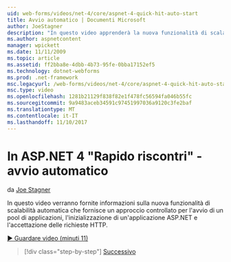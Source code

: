 ```yaml
---
uid: web-forms/videos/net-4/core/aspnet-4-quick-hit-auto-start
title: Avvio automatico | Documenti Microsoft
author: JoeStagner
description: "In questo video apprenderà la nuova funzionalità di scalabilità di avvio automatico che fornisce un approccio controllato per l'avvio di un pool di applicazioni, initializ..."
ms.author: aspnetcontent
manager: wpickett
ms.date: 11/11/2009
ms.topic: article
ms.assetid: ff2bba8e-4dbb-4b73-95fe-0bba17152ef5
ms.technology: dotnet-webforms
ms.prod: .net-framework
msc.legacyurl: /web-forms/videos/net-4/core/aspnet-4-quick-hit-auto-start
msc.type: video
ms.openlocfilehash: 1281b21129f838f82e1f478fc56594fa046b55fc
ms.sourcegitcommit: 9a9483aceb34591c97451997036a9120c3fe2baf
ms.translationtype: MT
ms.contentlocale: it-IT
ms.lasthandoff: 11/10/2017
---
```

<a name="aspnet-4-quick-hit---auto-start"></a>In ASP.NET 4 "Rapido riscontri" - avvio automatico
====================
da [Joe Stagner](https://github.com/JoeStagner)

In questo video verranno fornite informazioni sulla nuova funzionalità di scalabilità automatica che fornisce un approccio controllato per l'avvio di un pool di applicazioni, l'inizializzazione di un'applicazione ASP.NET e l'accettazione delle richieste HTTP. 

[&#9654; Guardare video (minuti 11)](https://channel9.msdn.com/Blogs/ASP-NET-Site-Videos/aspnet-4-quick-hit-auto-start)

>[!div class="step-by-step"]
[Successivo](aspnet-4-quick-hit-clean-webconfig-files.md)
